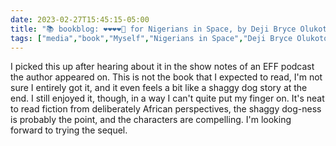---date: 2023-02-27T15:45:15-05:00title: "📚 bookblog: ❤️❤️❤️❤️🖤 for Nigerians in Space, by Deji Bryce Olukoton"tags: ["media","book","Myself","Nigerians in Space","Deji Bryce Olukoton","Nigeria","Afrofuturism","South Africa","EFF"]---I picked this up after hearing about it in the show notes of an EFF podcast the author appeared on. This is not the book that I expected to read, I'm not sure I entirely got it, and it even feels a bit like a shaggy dog story at the end. I still enjoyed it, though, in a way I can't quite put my finger on. It's neat to read fiction from deliberately African perspectives, the shaggy dog-ness is probably the point, and the characters are compelling. I'm looking forward to trying the sequel.